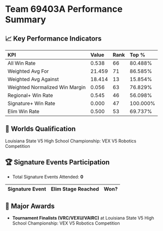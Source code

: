 # Team 69403A Performance Summary

## 📈 Key Performance Indicators
| KPI | Value | Rank | Top % |
|:---|:-----|:----|:------|
| All Win Rate | 0.538 | 66 | 80.488% |
| Weighted Avg For | 21.459 | 71 | 86.585% |
| Weighted Avg Against | 18.414 | 13 | 15.854% |
| Weighted Normalized Win Margin | 0.056 | 63 | 76.829% |
| Regional+ Win Rate | 0.545 | 46 | 56.098% |
| Signature+ Win Rate | 0.000 | 47 | 100.000% |
| Elim Win Rate | 0.500 | 53 | 69.737% |


## 🎯 Worlds Qualification
Louisiana State V5 High School Championship: VEX V5 Robotics Competition

## 🏆 Signature Events Participation
- Total Signature Events Attended: **0**

| Signature Event | Elim Stage Reached | Won? |
|:----------------|:-------------------|:----|


## 🥇 Major Awards
- **Tournament Finalists (VRC/VEXU/VAIRC)** at Louisiana State V5 High School Championship: VEX V5 Robotics Competition

